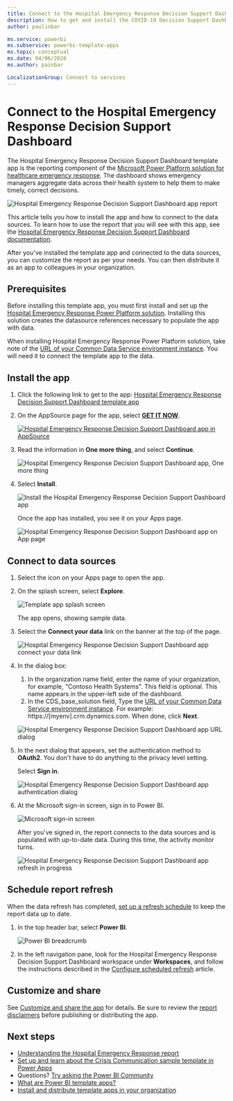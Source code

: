 ```yaml
---
title: Connect to the Hospital Emergency Response Decision Support Dashboard
description: How to get and install the COVID-19 Decision Support Dashboard for healthcare emergency template app, and how to connect to data
author: paulinbar

ms.service: powerbi
ms.subservice: powerbi-template-apps
ms.topic: conceptual
ms.date: 04/06/2020
ms.author: painbar

LocalizationGroup: Connect to services
---
```

# Connect to the Hospital Emergency Response Decision Support Dashboard
The Hospital Emergency Response Decision Support Dashboard template app is the reporting component of the [Microsoft Power Platform solution for healthcare emergency response](https://powerapps.microsoft.com/blog/emergency-response-solution-a-microsoft-power-platform-solution-for-healthcare-emergency-response/). The dashboard shows emergency managers aggregate data across their health system to help them to make timely, correct decisions.

![Hospital Emergency Response Decision Support Dashboard app report](media/service-connect-to-health-emergency-response/service-health-emergency-response-app-report.png)

This article tells  you how to install the app and how to connect to the data sources. To learn how to use the report that you will see with this app, see the [Hospital Emergency Response Decision Support Dashboard documentation](https://docs.microsoft.com/powerapps/sample-apps/emergency-response/deploy-configure#view-the-power-bi-dashboard).

After you've installed the template app and connected to the data sources, you can customize the report as per your needs. You can then distribute it as an app to colleagues in your organization.

## Prerequisites

Before installing this template app, you must first install and set up the [Hospital Emergency Response Power Platform solution](https://docs.microsoft.com/powerapps/sample-apps/emergency-response/deploy-configure). Installing this solution creates the datasource references necessary to populate the app with data.

When installing Hospital Emergency Response Power Platform solution, take note of the [URL of your Common Data Service environment instance](https://docs.microsoft.com/powerapps/sample-apps/emergency-response/deploy-configure#publish-the-power-bi-dashboard). You will need it to connect the template app to the data.

## Install the app

1. Click the following link to get to the app: [Hospital Emergency Response Decision Support Dashboard template app](https://appsource.microsoft.com/en-us/product/power-bi/pbi-contentpacks.powerapps_healthcare)

1. On the AppSource page for the app, select [**GET IT NOW**](https://appsource.microsoft.com/en-us/product/power-bi/pbi-contentpacks.powerapps_healthcare).

    [![Hospital Emergency Response Decision Support Dashboard app in AppSource](media/service-connect-to-health-emergency-response/service-health-emergency-response-app-appsource-get-it-now.png)](https://appsource.microsoft.com/en-us/product/power-bi/pbi-contentpacks.powerapps_healthcare)

1. Read the information in **One more thing**, and select **Continue**.

    ![Hospital Emergency Response Decision Support Dashboard app, One more thing](media/service-connect-to-health-emergency-response/service-health-emergency-response-1-more-thing.png)

1. Select **Install**. 

    ![Install the Hospital Emergency Response Decision Support Dashboard app](media/service-connect-to-health-emergency-response/service-health-emergency-response-select-install.png)

    Once the app has installed, you see it on your Apps page.

   ![Hospital Emergency Response Decision Support Dashboard app on App page](media/service-connect-to-health-emergency-response/service-health-emergency-response-app-apps-page-icon.png)

## Connect to data sources

1. Select the icon on your Apps page to open the app.

1. On the splash screen, select **Explore**.

   ![Template app splash screen](media/service-connect-to-health-emergency-response/service-health-emergency-response-app-splash-screen.png)

   The app opens, showing sample data.

1. Select the **Connect your data** link on the banner at the top of the page.

   ![Hospital Emergency Response Decision Support Dashboard app connect your data link](media/service-connect-to-health-emergency-response/service-health-emergency-response-app-connect-data.png)

1. In the dialog box:
   1. In the organization name field, enter the name of your organization, for example, "Contoso Health Systems". This field is optional. This name appears in the upper-left side of the dashboard.
   1. In the CDS_base_solution field, Type the [URL of your Common Data Service environment instance](https://docs.microsoft.com/powerapps/sample-apps/emergency-response/deploy-configure#publish-the-power-bi-dashboard). For example: https://[myenv].crm.dynamics.com. When done, click **Next**.

   ![Hospital Emergency Response Decision Support Dashboard app URL dialog](media/service-connect-to-health-emergency-response/service-health-emergency-response-app-url-dialog.png)

1. In the next dialog that appears, set the authentication method to **OAuth2**. You don't have to do anything to the privacy level setting.

   Select **Sign in**.

   ![Hospital Emergency Response Decision Support Dashboard app authentication dialog](media/service-connect-to-health-emergency-response/service-health-emergency-response-app-authentication-dialog.png)

1. At the Microsoft sign-in screen, sign in to Power BI.

   ![Microsoft sign-in screen](media/service-connect-to-health-emergency-response/service-health-emergency-response-app-microsoft-login.png)

   After you've signed in, the report connects to the data sources and is populated with up-to-date data. During this time, the activity monitor turns.

   ![Hospital Emergency Response Decision Support Dashboard app refresh in progress](media/service-connect-to-health-emergency-response/service-health-emergency-response-app-refresh-monitor.png)

## Schedule report refresh

When the data refresh has completed, [set up a refresh schedule](../refresh-scheduled-refresh.md) to keep the report data up to date.

1. In the top header bar, select **Power BI**.

   ![Power BI breadcrumb](media/service-connect-to-health-emergency-response/service-health-emergency-response-app-powerbi-breadcrumb.png)

1. In the left navigation pane, look for the Hospital Emergency Response Decision Support Dashboard workspace under **Workspaces**, and follow the instructions described in the [Configure scheduled refresh](../refresh-scheduled-refresh.md) article.

## Customize and share

See [Customize and share the app](../service-template-apps-install-distribute.md#customize-and-share-the-app) for details. Be sure to review the [report disclaimers](../create-reports/sample-covid-19-us.md#disclaimers) before publishing or distributing the app.

## Next steps
* [Understanding the Hospital Emergency Response report](https://docs.microsoft.com/powerapps/sample-apps/emergency-response/deploy-configure#view-the-power-bi-dashboard)
* [Set up and learn about the Crisis Communication sample template in Power Apps](https://docs.microsoft.com/powerapps/maker/canvas-apps/sample-crisis-communication-app)
* Questions? [Try asking the Power BI Community](https://community.powerbi.com/)
* [What are Power BI template apps?](../service-template-apps-overview.md)
* [Install and distribute template apps in your organization](../service-template-apps-install-distribute.md)
